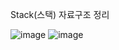 
Stack(스택) 자료구조 정리

![image](https://user-images.githubusercontent.com/60374463/147941211-98f8f470-c190-4de3-9165-583116ead500.png)
![image](https://user-images.githubusercontent.com/60374463/147941232-1d4f447f-390c-408c-b86c-12e2197ce412.png)
